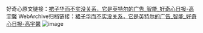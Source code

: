 好奇心原文链接：[裙子华而不实没关系，它是英特尔的广告_智能_好奇心日报-高宇馨](https://www.qdaily.com/articles/2339.html)
WebArchive归档链接：[裙子华而不实没关系，它是英特尔的广告_智能_好奇心日报-高宇馨](http://web.archive.org/web/20190623151054/https://www.qdaily.com/articles/2339.html)
![image](http://ww3.sinaimg.cn/large/007d5XDply1g3vc12ghjoj30u046y1kx)
